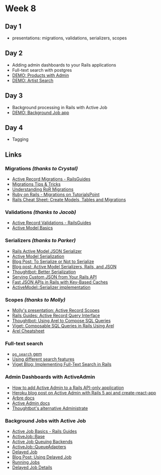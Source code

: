 # Week 8

## Day 1

- presentations: migrations, validations, serializers, scopes

## Day 2

- Adding admin dashboards to your Rails applications
- Full-text search with postgres
- [DEMO: Products with Admin](notes/products-admin)
- [DEMO: Artist Search](notes/search-app)

## Day 3

- Background processing in Rails with Active Job
- [DEMO: Background Job app](notes/report-job)

## Day 4

- Tagging

## Links

### Migrations _(thanks to Crystal)_

- [Active Record Migrations - RailsGuides](http://guides.rubyonrails.org/active_record_migrations.html)
- [Migrations Tips & Tricks](https://medium.com/into-the-forest/rails-migrations-tricks-guide-code-cheatsheet-included-dca935354f22)
- [Understanding RoR Migrations](https://www.culttt.com/2015/10/07/understanding-ruby-on-rails-migrations/)
- [Ruby on Rails - Migrations on TutorialsPoint](https://www.tutorialspoint.com/ruby-on-rails/rails-migrations.htm)
- [Rails Cheat Sheet: Create Models, Tables and Migrations](https://www.ralfebert.de/snippets/ruby-rails/models-tables-migrations-cheat-sheet/)

### Validations _(thanks to Jacob)_

- [Active Record Validations - RailsGuides](http://guides.rubyonrails.org/active_record_validations.html)
- [Active Model Basics](http://guides.rubyonrails.org/active_model_basics.html)

### Serializers _(thanks to Parker)_

- [Rails Active Model JSON Serializer](http://api.rubyonrails.org/classes/ActiveModel/Serializers/JSON.html)
- [Active Model Serialization](http://api.rubyonrails.org/classes/ActiveModel/Serialization.html)
- [Blog Post: To Serialize or Not to Serialize](http://vaidehijoshi.github.io/blog/2015/06/23/to-serialize-or-not-to-serialize-activemodel-serializers/)
- [Blog post: Active Model Serializers, Rails, and JSON](https://www.sitepoint.com/active-model-serializers-rails-and-json-oh-my/)
- [Thoughtbot: Better Serialization](https://robots.thoughtbot.com/better-serialization-less-as-json)
- [Serving Custom JSON from Your Rails API](https://www.engineyard.com/blog/active-model-serializers)
- [Fast JSON APIs in Rails with Key-Based Caches](https://robots.thoughtbot.com/fast-json-apis-in-rails-with-key-based-caches-and)
- [ActiveModel::Serializer implementation](https://github.com/rails-api/active_model_serializers)

### Scopes _(thanks to Molly)_

- [Molly's presentation: Active Record Scopes](https://hackmd.io/s/BJ5iVeilX#Why-are-scopes-awesome)
- [Rails Guides: Active Record Query Interface](http://guides.rubyonrails.org/active_record_querying.html#scopes)
- [Thoughtbot: Using Arel to Compose SQL Queries](https://robots.thoughtbot.com/using-arel-to-compose-sql-queries)
- [Viget: Composable SQL Queries in Rails Using Arel](https://www.viget.com/articles/composable-sql-queries-in-rails-using-arel/)
- [Arel Cheatsheet](https://devhints.io/arel)

### Full-text search

- [`pg_search` gem](https://github.com/Casecommons/pg_search)
- [Using different search features](https://github.com/Casecommons/pg_search#searching-using-different-search-features)
- [Viget Blog: Implementing Full-Text Search in Rails](https://www.viget.com/articles/implementing-full-text-search-in-rails-with-postgres/)

### Admin Dashboards with ActiveAdmin

- [How to add Active Admin to a Rails API-only application](http://www.carlosramireziii.com/how-to-add-active-admin-to-a-rails-5-api-application.html)
- [Heroku blog post on Active Admin with Rails 5 api and create-react-app](https://blog.heroku.com/a-rock-solid-modern-web-stack)
- [Arbre docs](https://activeadmin.github.io/arbre/)
- [Active Admin docs](https://activeadmin.info/)
- [Thoughtbot's alternative Administrate](https://github.com/thoughtbot/administrate)

### Background Jobs with Active Job

- [Active Job Basics - Rails Guides](http://guides.rubyonrails.org/active_job_basics.html)
- [ActiveJob::Base](http://api.rubyonrails.org/classes/ActiveJob/Base.html)
- [Active Job Queuing Backends](http://edgeguides.rubyonrails.org/active_job_basics.html#backends)
- [ActiveJob::QueueAdapters](http://edgeapi.rubyonrails.org/classes/ActiveJob/QueueAdapters.html)
- [Delayed Job](https://github.com/collectiveidea/delayed_job)
- [Blog Post: Using Delayed Job](http://bica.co/2015/03/08/howto-using-activejob-with-delayedjob/)
- [Running Jobs](https://github.com/collectiveidea/delayed_job#running-jobs)
- [Delayed Job Details](https://github.com/collectiveidea/delayed_job#gory-details)